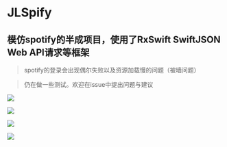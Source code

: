 # JLSpify
## 模仿spotify的半成项目，使用了RxSwift SwiftJSON Web API请求等框架

> spotify的登录会出现偶尔失败以及资源加载慢的问题（被墙问题）

> 仍在做一些测试。欢迎在issue中提出问题与建议



![](https://markdownfilefornewthreadios.oss-cn-hangzhou.aliyuncs.com/2020/03/23/%E5%B1%8F%E5%B9%95%E5%BF%AB%E7%85%A7%202020-03-23%20%E4%B8%8B%E5%8D%882.09.26.png)

![](https://markdownfilefornewthreadios.oss-cn-hangzhou.aliyuncs.com/2020/03/23/%E5%B1%8F%E5%B9%95%E5%BF%AB%E7%85%A7%202020-03-23%20%E4%B8%8B%E5%8D%882.10.03.png)

![](https://markdownfilefornewthreadios.oss-cn-hangzhou.aliyuncs.com/2020/03/23/%E5%B1%8F%E5%B9%95%E5%BF%AB%E7%85%A7%202020-03-23%20%E4%B8%8B%E5%8D%882.10.13.png)

![](https://markdownfilefornewthreadios.oss-cn-hangzhou.aliyuncs.com/2020/03/23/%E5%B1%8F%E5%B9%95%E5%BF%AB%E7%85%A7%202020-03-23%20%E4%B8%8B%E5%8D%882.10.22.png)